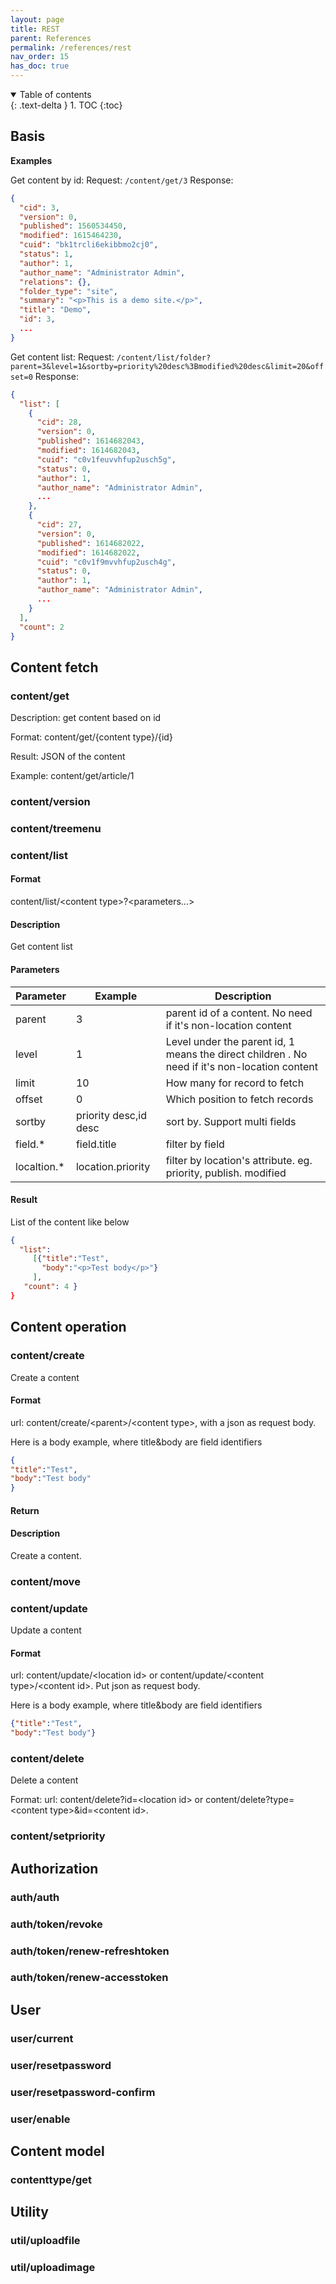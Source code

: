 ```yaml
---
layout: page
title: REST
parent: References
permalink: /references/rest
nav_order: 15
has_doc: true
---
```


<details open markdown="block">
  <summary>
    Table of contents
  </summary>
  {: .text-delta }
1. TOC
{:toc}
</details>

## Basis

**Examples**

Get content by id:
Request: `/content/get/3`
Response:
```json
{
  "cid": 3,
  "version": 0,
  "published": 1560534450,
  "modified": 1615464230,
  "cuid": "bk1trcli6ekibbmo2cj0",
  "status": 1,
  "author": 1,
  "author_name": "Administrator Admin",
  "relations": {},
  "folder_type": "site",
  "summary": "<p>This is a demo site.</p>",
  "title": "Demo",
  "id": 3,
  ...
}
```
Get content list:
Request: `/content/list/folder?parent=3&level=1&sortby=priority%20desc%3Bmodified%20desc&limit=20&offset=0`
Response:
```json
{
  "list": [
    {
      "cid": 28,
      "version": 0,
      "published": 1614682043,
      "modified": 1614682043,
      "cuid": "c0v1feuvvhfup2usch5g",
      "status": 0,
      "author": 1,
      "author_name": "Administrator Admin",
      ...
    },
    {
      "cid": 27,
      "version": 0,
      "published": 1614682022,
      "modified": 1614682022,
      "cuid": "c0v1f9mvvhfup2usch4g",
      "status": 0,
      "author": 1,
      "author_name": "Administrator Admin",
      ...
    }
  ],
  "count": 2
}
```

## Content fetch

### content/get

Description: get content based on id

Format: content/get/{content type}/{id}

Result: JSON of the content


Example: content/get/article/1


### content/version

### content/treemenu

### content/list

#### Format
content/list/\<content type\>?\<parameters...\>

#### Description
Get content list
  
#### Parameters
  
  | Parameter        |   Example | Description  |
| ------------- |-------------| -----|
|  parent    | 3 | parent id of a content. No need if it's non-location content |
|  level    | 1 | Level under the parent id, 1 means the direct children . No need if it's non-location content |
|  limit    | 10 | How many for record to fetch |
|  offset    | 0 | Which position to fetch records |
|  sortby    | priority desc,id desc | sort by. Support multi fields |
|  field.*    | field.title | filter by field |  
|  localtion.*       | location.priority | filter by location's attribute. eg. priority, publish. modified  |
  

#### Result 
  List of the content like below
```json
{
  "list": 
     [{"title":"Test", 
       "body":"<p>Test body</p>"}
     ],   
   "count": 4 }
}  
```

## Content operation

### content/create

Create a content
  
#### Format
url: content/create/\<parent>\/\<content type\>, with a json as request body.  

Here is a body example, where title&body are field identifiers
  ```json
{
  "title":"Test", 
  "body":"Test body"
 }
  ```
#### Return

  
#### Description
Create a content. 
 
  

### content/move

### content/update
Update a content
  
#### Format
url: content/update/\<location id\> or content/update/\<content type\>/\<content id\>. Put json as request body.  
  
Here is a body example, where title&body are field identifiers
  ```json
{"title":"Test",
  "body":"Test body"}
 ```

### content/delete
Delete a content

Format:
url: content/delete?id=\<location id\> or content/delete?type=\<content type\>&id=\<content id\>.
  
### content/setpriority

## Authorization
### auth/auth

### auth/token/revoke

### auth/token/renew-refreshtoken

### auth/token/renew-accesstoken


## User
### user/current

### user/resetpassword

### user/resetpassword-confirm

### user/enable

## Content model
### contenttype/get

## Utility
### util/uploadfile

### util/uploadimage

